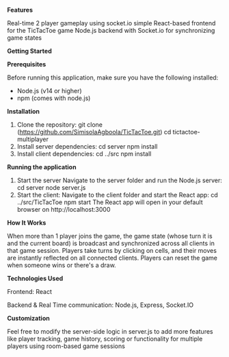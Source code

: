 **Features**  

Real-time 2 player gameplay using socket.io
simple React-based frontend for the TicTacToe game
Node.js backend with Socket.io for synchronizing game states

**Getting Started**

**Prerequisites**  

Before running this application, make sure you have the following installed:  

* Node.js (v14 or higher)
* npm (comes with node.js)

**Installation**
1. Clone the repository:
  git clone (https://github.com/SimisolaAgboola/TicTacToe.git)
cd tictactoe-multiplayer
2. Install server dependencies: 
  cd server
  npm install
3. Install client dependencies:
  cd ../src
  npm install

**Running the application**
1. Start the server
   Navigate to the server folder and run the Node.js server:
  cd server
  node server.js
2. Start the client:
  Navigate to the client folder and start the React app:
  cd ../src/TicTacToe
  npm start
The React app will open in your default browser on http://localhost:3000

**How It Works**  

When more than 1 player joins the game, the game state (whose turn it is and the current board) is broadcast and synchronized across all clients in that game session.
Players take turns by clicking on cells, and their moves are instantly reflected on all connected clients. Players can reset the game when someone wins or there's a draw.

**Technologies Used**  

Frontend: React  

Backend & Real Time communication: Node.js, Express, Socket.IO

**Customization**  

Feel free to modify the server-side logic in server.js to add more features like player tracking, game history, scoring or functionality for multiple players using room-based game sessions

